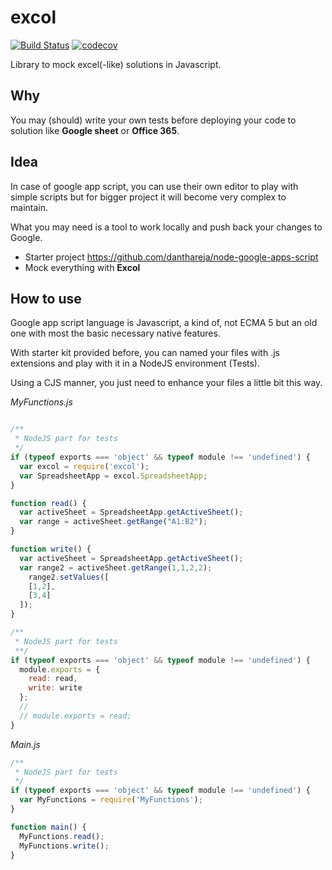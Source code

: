 # excol

[![Build Status](https://travis-ci.org/darul75/excol.svg?branch=master)](https://travis-ci.org/darul75/excol) [![codecov](https://codecov.io/gh/darul75/excol/branch/master/graph/badge.svg)](https://codecov.io/gh/darul75/excol)

Library to mock excel(-like) solutions in Javascript.

## Why

You may (should) write your own tests before deploying your code to solution like **Google sheet** or **Office 365**.

## Idea

In case of google app script, you can use their own editor to play with simple scripts but for bigger project it will become very complex to maintain.

What you may need is a tool to work locally and push back your changes to Google.

- Starter project https://github.com/danthareja/node-google-apps-script 
- Mock everything with **Excol** 

## How to use

Google app script language is Javascript, a kind of, not ECMA 5 but an old one with most the basic necessary native features.

With starter kit provided before, you can named your files with .js extensions and play with it in a NodeJS environment (Tests).

Using a CJS manner, you just need to enhance your files a little bit this way.

*MyFunctions.js*

```javascript

/**
 * NodeJS part for tests
 */
if (typeof exports === 'object' && typeof module !== 'undefined') {
  var excol = require('excol');
  var SpreadsheetApp = excol.SpreadsheetApp;
}

function read() {
  var activeSheet = SpreadsheetApp.getActiveSheet();
  var range = activeSheet.getRange("A1:B2");
}

function write() {
  var activeSheet = SpreadsheetApp.getActiveSheet();
  var range2 = activeSheet.getRange(1,1,2,2);
    range2.setValues([
    [1,2],
    [3,4]
  ]);
}

/**
 * NodeJS part for tests
 **/
if (typeof exports === 'object' && typeof module !== 'undefined') {
  module.exports = {
    read: read,
    write: write
  };
  //
  // module.exports = read; 
}
```

*Main.js*

```javascript
/**
 * NodeJS part for tests
 */
if (typeof exports === 'object' && typeof module !== 'undefined') {
  var MyFunctions = require('MyFunctions');
}

function main() {
  MyFunctions.read();
  MyFunctions.write();
}

```
